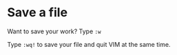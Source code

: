 # Save a file

Want to save your work? Type `:w`

Type `:wq!` to save your file and quit VIM at the same time.